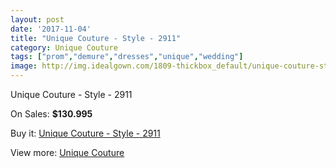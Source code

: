 ```yaml
---
layout: post
date: '2017-11-04'
title: "Unique Couture - Style - 2911"
category: Unique Couture
tags: ["prom","demure","dresses","unique","wedding"]
image: http://img.idealgown.com/1809-thickbox_default/unique-couture-style-2911.jpg
---
```

Unique Couture - Style - 2911

On Sales: **$130.995**
<a href="https://www.idealgown.com/en/unique-couture/853-unique-couture-style-2911.html"><amp-img layout="responsive" width="600" height="600" src="//img.idealgown.com/1809-thickbox_default/unique-couture-style-2911.jpg" alt="Unique Couture - Style - 2911 0" /></a>
<a href="https://www.idealgown.com/en/unique-couture/853-unique-couture-style-2911.html"><amp-img layout="responsive" width="600" height="600" src="//img.idealgown.com/1810-thickbox_default/unique-couture-style-2911.jpg" alt="Unique Couture - Style - 2911 1" /></a>

Buy it: [Unique Couture - Style - 2911](https://www.idealgown.com/en/unique-couture/853-unique-couture-style-2911.html "Unique Couture - Style - 2911")

View more: [Unique Couture](https://www.idealgown.com/en/11-unique-couture "Unique Couture")